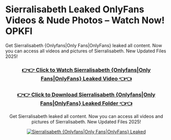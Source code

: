 # Sierralisabeth Leaked OnlyFans Videos & Nude Photos – Watch Now! OPKFl

Get Sierralisabeth {Onlyfans|Only Fans|OnlyFans} leaked all content. Now you can access all videos and pictures of Sierralisabeth. New Updated Files 2025!  
<div align="center">
  
### [👉👉 Click to Watch Sierralisabeth {Onlyfans|Only Fans|OnlyFans} Leaked Video 👈👈](https://links2leaks.com/sierralisabeth)  
### [👉👉 Click to Download Sierralisabeth {Onlyfans|Only Fans|OnlyFans} Leaked Folder 👈👈](https://links2leaks.com/sierralisabeth)  

Get Sierralisabeth leaked all content. Now you can access all videos and pictures of Sierralisabeth. New Updated Files 2025!  

[![Sierralisabeth {Onlyfans|Only Fans|OnlyFans} Leaked](https://i.ibb.co/93hzkbrt/l2l.gif)](https://links2leaks.com/sierralisabeth)  

</div>
